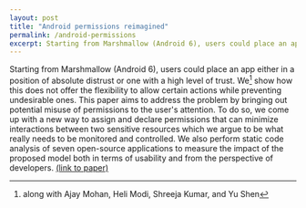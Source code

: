 ```yaml
---
layout: post
title: "Android permissions reimagined"
permalink: /android-permissions
excerpt: Starting from Marshmallow (Android 6), users could place an app either in a position of absolute distrust or one with a high level of trust. We show how this does not offer the flexibility to allow certain actions while preventing undesirable ones. This paper aims to address the problem by...
---
```


<!-- note: sync with excerpt -->
Starting from Marshmallow (Android 6), users could place an app either in a position of absolute distrust or one with a high level of trust. We[^1] show how this does not offer the flexibility to allow certain actions while preventing undesirable ones. This paper aims to address the problem by bringing out potential misuse of permissions to the user's attention. To do so, we come up with a new way to assign and declare permissions that can minimize interactions between two sensitive resources which we argue to be what really needs to be monitored and controlled. We also perform static code analysis of seven open-source applications to measure the impact of the proposed model both in terms of usability and from the perspective of developers.
<a target="_blank" href="http://kandarp.xyz/files/android-permissions-khandwala.pdf">(link to paper)</a>

<!-- Defined a new, secure permission model for Android that prevents misuse of permissions while reducing user interruption -->

[^1]: along with Ajay Mohan, Heli Modi, Shreeja Kumar, and Yu Shen

